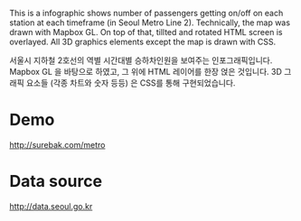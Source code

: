 This is a infographic shows number of passengers getting on/off on each station at each timeframe (in Seoul Metro Line 2). Technically, the map was drawn with Mapbox GL. On top of that, tillted and rotated HTML screen is overlayed. All 3D graphics elements except the map is drawn with CSS. 

서울시 지하철 2호선의 역별 시간대별 승하차인원을 보여주는 인포그래픽입니다. Mapbox GL 을 바탕으로 하였고, 그 위에 HTML 레이어를 한장 얹은 것입니다. 3D 그래픽 요소들 (각종 차트와 숫자 등등) 은 CSS를 통해 구현되었습니다. 

# Demo 
http://surebak.com/metro

# Data source
http://data.seoul.go.kr
